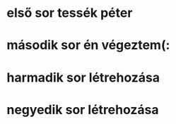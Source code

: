 # első sor tessék péter
# második sor én végeztem(:
# harmadik sor létrehozása 
# negyedik sor létrehozása